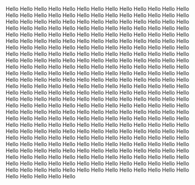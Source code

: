 Hello
Hello
Hello
Hello
Hello
Hello
Hello
Hello
Hello
Hello
Hello
Hello
Hello
Hello
Hello
Hello
Hello
Hello
Hello
Hello
Hello
Hello
Hello
Hello
Hello
Hello
Hello
Hello
Hello
Hello
Hello
Hello
Hello
Hello
Hello
Hello
Hello
Hello
Hello
Hello
Hello
Hello
Hello
Hello
Hello
Hello
Hello
Hello
Hello
Hello
Hello
Hello
Hello
Hello
Hello
Hello
Hello
Hello
Hello
Hello
Hello
Hello
Hello
Hello
Hello
Hello
Hello
Hello
Hello
Hello
Hello
Hello
Hello
Hello
Hello
Hello
Hello
Hello
Hello
Hello
Hello
Hello
Hello
Hello
Hello
Hello
Hello
Hello
Hello
Hello
Hello
Hello
Hello
Hello
Hello
Hello
Hello
Hello
Hello
Hello
Hello
Hello
Hello
Hello
Hello
Hello
Hello
Hello
Hello
Hello
Hello
Hello
Hello
Hello
Hello
Hello
Hello
Hello
Hello
Hello
Hello
Hello
Hello
Hello
Hello
Hello
Hello
Hello
Hello
Hello
Hello
Hello
Hello
Hello
Hello
Hello
Hello
Hello
Hello
Hello
Hello
Hello
Hello
Hello
Hello
Hello
Hello
Hello
Hello
Hello
Hello
Hello
Hello
Hello
Hello
Hello
Hello
Hello
Hello
Hello
Hello
Hello
Hello
Hello
Hello
Hello
Hello
Hello
Hello
Hello
Hello
Hello
Hello
Hello
Hello
Hello
Hello
Hello
Hello
Hello
Hello
Hello
Hello
Hello
Hello
Hello
Hello
Hello
Hello
Hello
Hello
Hello
Hello
Hello
Hello
Hello
Hello
Hello
Hello
Hello
Hello
Hello
Hello
Hello
Hello
Hello
Hello
Hello
Hello
Hello
Hello
Hello
Hello
Hello
Hello
Hello
Hello
Hello
Hello
Hello
Hello
Hello
Hello
Hello
Hello
Hello
Hello
Hello
Hello
Hello
Hello
Hello
Hello
Hello
Hello
Hello
Hello
Hello
Hello
Hello
Hello
Hello
Hello
Hello
Hello
Hello
Hello
Hello
Hello
Hello
Hello
Hello
Hello
Hello
Hello
Hello
Hello
Hello
Hello
Hello
Hello
Hello
Hello
Hello
Hello
Hello
Hello
Hello
Hello
Hello
Hello
Hello
Hello
Hello
Hello
Hello
Hello
Hello
Hello
Hello
Hello
Hello
Hello
Hello
Hello
Hello
Hello
Hello
Hello
Hello
Hello
Hello
Hello
Hello
Hello
Hello
Hello
Hello
Hello
Hello
Hello
Hello
Hello
Hello
Hello
Hello
Hello
Hello
Hello
Hello
Hello
Hello
Hello
Hello
Hello
Hello
Hello
Hello
Hello
Hello
Hello
Hello
Hello
Hello
Hello
Hello
Hello
Hello
Hello
Hello
Hello
Hello
Hello
Hello
Hello
Hello
Hello
Hello
Hello
Hello
Hello
Hello
Hello
